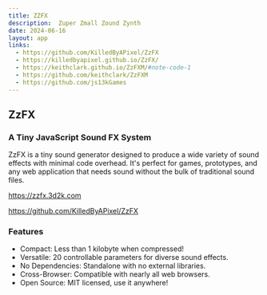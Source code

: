 ```yaml
---
title: ZZFX
description:  Zuper Zmall Zound Zynth
date: 2024-06-16
layout: app
links:
  - https://github.com/KilledByAPixel/ZzFX
  - https://killedbyapixel.github.io/ZzFX/
  - https://keithclark.github.io/ZzFXM/#note-code-1
  - https://github.com/keithclark/ZzFXM
  - https://github.com/js13kGames
---
```


<script setup>
import { defineClientComponent } from 'vitepress'

const SynthZzfx = defineClientComponent(() => {
  return import('./SynthZzfx.vue')
})
</script>

<SynthZzfx/>


## ZzFX

### A Tiny JavaScript Sound FX System

ZzFX is a tiny sound generator designed to produce a wide variety of sound effects with minimal code overhead. It's perfect for games, prototypes, and any web application that needs sound without the bulk of traditional sound files.

https://zzfx.3d2k.com 

https://github.com/KilledByAPixel/ZzFX

### Features

- Compact: Less than 1 kilobyte when compressed!
- Versatile: 20 controllable parameters for diverse sound effects.
- No Dependencies: Standalone with no external libraries.
- Cross-Browser: Compatible with nearly all web browsers.
- Open Source: MIT licensed, use it anywhere!
